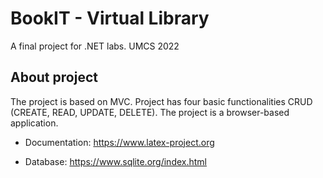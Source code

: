 # BookIT - Virtual Library
A final project for .NET labs. UMCS 2022

## About project
The project is based on MVC.
Project has four basic functionalities CRUD (CREATE, READ, UPDATE, DELETE).
The project is a browser-based application.

- Documentation: https://www.latex-project.org

- Database: https://www.sqlite.org/index.html
